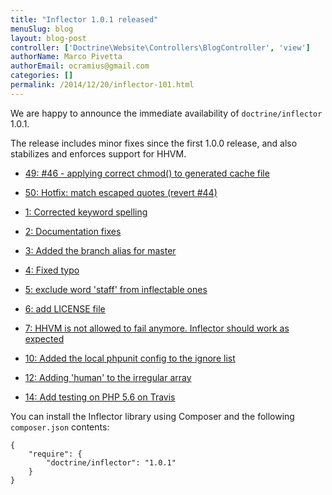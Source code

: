 ```yaml
---
title: "Inflector 1.0.1 released"
menuSlug: blog
layout: blog-post
controller: ['Doctrine\Website\Controllers\BlogController', 'view']
authorName: Marco Pivetta
authorEmail: ocramius@gmail.com
categories: []
permalink: /2014/12/20/inflector-101.html
---
```

We are happy to announce the immediate availability of
`doctrine/inflector` 1.0.1.

The release includes minor fixes since the first 1.0.0 release, and also
stabilizes and enforces support for HHVM.

-   [49: \#46 - applying correct chmod() to generated cache
    file](https://github.com/doctrine/annotations/pull/49)
-   [50: Hotfix: match escaped quotes (revert
    \#44)](https://github.com/doctrine/annotations/pull/50)

-   [1: Corrected keyword
    spelling](https://github.com/doctrine/inflector/pull/1)
-   [2: Documentation
    fixes](https://github.com/doctrine/inflector/pull/2)
-   [3: Added the branch alias for
    master](https://github.com/doctrine/inflector/pull/3)
-   [4: Fixed typo](https://github.com/doctrine/inflector/pull/4)
-   [5: exclude word 'staff' from inflectable
    ones](https://github.com/doctrine/inflector/pull/5)
-   [6: add LICENSE file](https://github.com/doctrine/inflector/pull/6)
-   [7: HHVM is not allowed to fail anymore. Inflector should work as
    expected](https://github.com/doctrine/inflector/pull/7)
-   [10: Added the local phpunit config to the ignore
    list](https://github.com/doctrine/inflector/pull/10)
-   [12: Adding 'human' to the irregular
    array](https://github.com/doctrine/inflector/pull/12)
-   [14: Add testing on PHP 5.6 on
    Travis](https://github.com/doctrine/inflector/pull/14)

You can install the Inflector library using Composer and the following
`composer.json` contents:

~~~~ {.sourceCode .json}
{
    "require": {
        "doctrine/inflector": "1.0.1"
    }
}
~~~~
